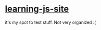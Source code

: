 # [learning-js-site](https://fireisgood.github.io/learning-js-site/)

it's my spot to test stuff. Not very organized :(
